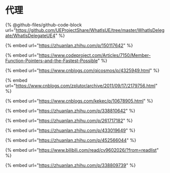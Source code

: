 # 代理

{% @github-files/github-code-block url="https://github.com/UEProjectShare/WhatIsUE/tree/master/WhatIsDelegate/WhatIsDelegateUE4" %}

{% embed url="https://zhuanlan.zhihu.com/p/150117642" %}

{% embed url="https://www.codeproject.com/Articles/7150/Member-Function-Pointers-and-the-Fastest-Possible" %}

{% embed url="https://www.cnblogs.com/qicosmos/p/4325949.html" %}

{% embed url="https://www.cnblogs.com/zplutor/archive/2011/09/17/2179756.html" %}

{% embed url="https://www.cnblogs.com/kekec/p/10678905.html" %}

{% embed url="https://zhuanlan.zhihu.com/p/338810642" %}

{% embed url="https://zhuanlan.zhihu.com/p/261717182" %}

{% embed url="https://zhuanlan.zhihu.com/p/433019649" %}

{% embed url="https://zhuanlan.zhihu.com/p/452566044" %}

{% embed url="https://www.bilibili.com/read/cv9602026/?from=readlist" %}

{% embed url="https://zhuanlan.zhihu.com/p/338809739" %}
